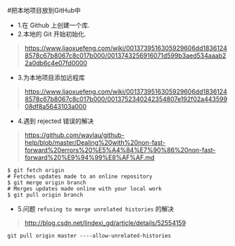 #把本地项目放到GitHub中


* 1.在 Github 上创建一个库.
* 2.本地的 Git 开始初始化.
>https://www.liaoxuefeng.com/wiki/0013739516305929606dd18361248578c67b8067c8c017b000/0013743256916071d599b3aed534aaab22a0db6c4e07fd0000

* 3.为本地项目添加远程库
>https://www.liaoxuefeng.com/wiki/0013739516305929606dd18361248578c67b8067c8c017b000/0013752340242354807e192f02a44359908df8a5643103a000

* 4.遇到 rejected 错误的解决
>https://github.com/waylau/github-help/blob/master/Dealing%20with%20non-fast-forward%20errors%20%E5%A4%84%E7%90%86%20non-fast-forward%20%E9%94%99%E8%AF%AF.md

```
$ git fetch origin
# Fetches updates made to an online repository
$ git merge origin branch
# Merges updates made online with your local work
$ git pull origin branch
```

* 5.问题 ```refusing to merge unrelated histories``` 的解决
>http://blog.csdn.net/lindexi_gd/article/details/52554159

```
git pull origin master ----allow-unrelated-histories
```
